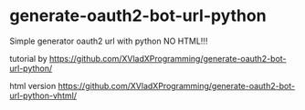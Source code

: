 # generate-oauth2-bot-url-python
Simple generator oauth2 url with python NO HTML!!!

tutorial by https://github.com/XVladXProgramming/generate-oauth2-bot-url-python/

html version https://github.com/XVladXProgramming/generate-oauth2-bot-url-python-vhtml/
